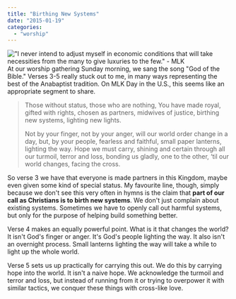 ```yaml
---
title: "Birthing New Systems"
date: "2015-01-19"
categories: 
  - "worship"
---
```


!["I never intend to adjust myself in economic conditions that will take necessities from the many to give luxuries to the few." - MLK](images/MLK-Quote-300x300.jpg)At our worship gathering Sunday morning, we sang the song "God of the Bible." Verses 3-5 really stuck out to me, in many ways representing the best of the Anabaptist tradition. On MLK Day in the U.S., this seems like an appropriate segment to share.

> Those without status, those who are nothing, You have made royal, gifted with rights, chosen as partners, midwives of justice, birthing new systems, lighting new lights.
> 
> Not by your finger, not by your anger, will our world order change in a day, but, by your people, fearless and faithful, small paper lanterns, lighting the way. Hope we must carry, shining and certain through all our turmoil, terror and loss, bonding us gladly, one to the other, ‘til our world changes, facing the cross.

So verse 3 we have that everyone is made partners in this Kingdom, maybe even given some kind of special status. My favourite line, though, simply because we don't see this very often in hymns is the claim that **part of our call as Christians is to birth new systems**. We don't just complain about existing systems. Sometimes we have to openly call out harmful systems, but only for the purpose of helping build something better.

Verse 4 makes an equally powerful point. What is it that changes the world? It isn't God's finger or anger. It's God's people lighting the way. It also isn't an overnight process. Small lanterns lighting the way will take a while to light up the whole world.

Verse 5 sets us up practically for carrying this out. We do this by carrying hope into the world. It isn't a naive hope. We acknowledge the turmoil and terror and loss, but instead of running from it or trying to overpower it with similar tactics, we conquer these things with cross-like love.
